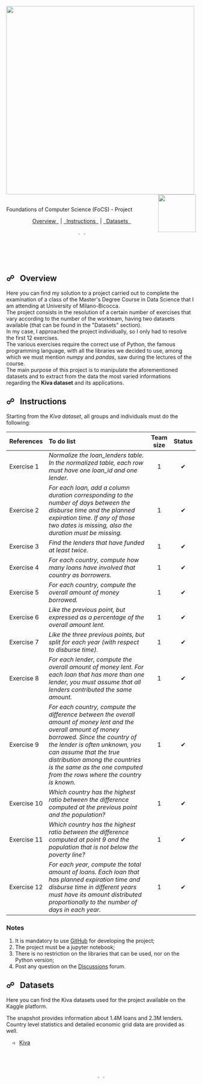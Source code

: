 <p float="left">
 <img src="https://github.com/LorenzoPastore/FoCS_2019-20/blob/master/images/DS%20Logo.png" width = "500"/>
 <img src="https://github.com/LorenzoPastore/FoCS_2019-20/blob/master/images/Bicocca%20Logo.png" width = "100" align="right"/>
</p>

</p>
  <br>
  Foundations of Computer Science (FoCS) - Project
  <br>
</h1>

<p align="center">
  <a href="#overview">Overview &nbsp;</a> |
  <a href="#instructions">&nbsp; Instructions &nbsp;</a> |
  <a href="#datasets">&nbsp; Datasets &nbsp;</a> 
</p>

<p align = "center">
  <a href = "https://www.linkedin.com/in/lorenzo-pastore-9a4653157/"><img src="https://github.com/LorenzoPastore/FoCS_2019-20/blob/master/images/Linkedin%20logo.png" width = "2%"></a>
  <a href = "https://github.com/LorenzoPastore"><img src="https://github.com/LorenzoPastore/FoCS_2019-20/blob/master/images/GitHub.png" width = "2%"></a>
</p>

<a name="overview"></a>
## &#9741; &nbsp; Overview

Here you can find my solution to a project carried out to complete the examination of a class of the Master's Degree Course in Data Science that I am attending at University of Milano-Bicocca. <br>
The project consists in the resolution of a certain number of exercises that vary according to the number of the workteam, having two datasets available (that can be found in the "Datasets" section). <br>
In my case, I approached the project individually, so I only had to resolve the first 12 exercises. <br>
The various exercises require the correct use of Python, the famous programming language, with all the libraries we decided to use, among which we must mention *numpy* and *pandas*, saw during the lectures of the course. <br>
The main purpose of this project is to manipulate the aforementioned datasets and to extract from the data the most varied informations regarding the **Kiva dataset** and its applications.


<a name="instructions"></a>
## &#9741; &nbsp; Instructions

Starting from the *Kiva dataset*, all groups and individuals must do the following:



| References  | To do list                                                                     | Team size    | Status      |
|:------------|:-------------------------------------------------------------------------------|:------------:|:-----------:|
| Exercise 1  | _Normalize the loan_lenders table. In the normalized table, each row must have one loan_id and one lender._                                            | 1            | &#10004;    |
| Exercise 2  | _For each loan, add a column duration corresponding to the number of days between the disburse time and the planned expiration time. If any of those two dates is missing, also the duration must be missing._                                   | 1            | &#10004;    |
| Exercise 3  | _Find the lenders that have funded at least twice._                          | 1            | &#10004;    |
| Exercise 4  | _For each country, compute how many loans have involved that country as borrowers._ | 1            | &#10004;    |
| Exercise 5  | _For each country, compute the overall amount of money borrowed._                                                        | 1            | &#10004;    |
| Exercise 6  | _Like the previous point, but expressed as a percentage of the overall amount lent._                                | 1            | &#10004;    |
| Exercise 7  | _Like the three previous points, but split for each year (with respect to disburse time)._                                | 1            | &#10004;    |
| Exercise 8  | _For each lender, compute the overall amount of money lent. For each loan that has more than one lender, you must assume that all lenders contributed the same amount._      | 1            | &#10004;    |
| Exercise 9  | _For each country, compute the difference between the overall amount of money lent and the overall amount of money borrowed. Since the country of the lender is often unknown, you can assume that the true distribution among the countries is the same as the one computed from the rows where the country is known._                                                                 | 1            | &#10004;    |
| Exercise 10 | _Which country has the highest ratio between the difference computed at the previous point and the population?_                       | 1            | &#10004;    |
| Exercise 11 | _Which country has the highest ratio between the difference computed at point 9 and the population that is not below the poverty line?_         | 1            | &#10004;    |
| Exercise 12 |  _For each year, compute the total amount of loans. Each loan that has planned expiration time and disburse time in different years must have its amount distributed proportionally to the number of days in each year._             | 1           | &#10004;    |

### **Notes**

1. It is mandatory to use [GitHub](https://github.com) for developing the project;
2. The project must be a jupyter notebook;
3. There is no restriction on the libraries that can be used, nor on the Python version;
4. Post any question on the [Discussions](https://elearning.unimib.it/mod/forum/view.php?id=238437) forum.

<a name="datasets"></a>
## &#9741; &nbsp; Datasets

Here you can find the Kiva datasets used for the project available on the Kaggle platform. <br>


The snapshot provides information about 1.4M loans and 2.3M lenders.
Country level statistics and detailed economic grid data are provided as well.

&nbsp;&nbsp;&nbsp; &#9667; &nbsp; [Kiva](https://drive.google.com/file/d/1-tJtnIbo1Rt-F1XfoWGVkmBXiI-ciuRx/view?usp=sharing)

## &nbsp;

<p align = "center">
  <a href = "https://www.linkedin.com/in/lorenzo-pastore-9a4653157/"><img src="https://github.com/LorenzoPastore/FoCS_2019-20/blob/master/images/Linkedin%20logo.png" width = "2%"></a>
  <a href = "https://github.com/LorenzoPastore"><img src="https://github.com/LorenzoPastore/FoCS_2019-20/blob/master/images/GitHub.png" width = "2%"></a>
</p>
